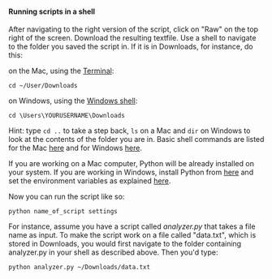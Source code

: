 #### Running scripts in a shell
After navigating to the right version of the script, click on "Raw" on the top right of the screen. Download the resulting textfile. Use a shell to navigate to the folder you saved the script in. If it is in Downloads, for instance, do this:

on the Mac, using the [Terminal](https://github.com/patrickschu/tgdp/blob/master/summer16/terminal_image.MD):

`cd ~/User/Downloads`

on Windows, using the [Windows shell]():

`cd \Users\YOURUSERNAME\Downloads`

Hint: type `cd ..` to take a step back, `ls` on a Mac and `dir` on Windows to look at the contents of the folder you are in. Basic shell commands are listed for the Mac [here](https://www.git-tower.com/blog/command-line-cheat-sheet/) and for Windows [here](http://www.cs.columbia.edu/~sedwards/classes/2016/1102-spring/Command%20Prompt%20Cheatsheet.pdf).

If you are working on a Mac computer, Python will be already installed on your system. If you are working in Windows, install Python from [here](https://www.python.org/downloads/) and set the environment variables as explained [here](http://stackoverflow.com/questions/25153802/how-to-set-python-path-in-windows-7). 

Now you can run the script like so:

    python name_of_script settings

For instance, assume you have a script called *analyzer.py* that takes a file name as input. To make the script work on a file called "data.txt", which is stored in Downloads, you would first navigate to the folder containing analyzer.py in your shell as described above. Then you'd type:

    python analyzer.py ~/Downloads/data.txt 
